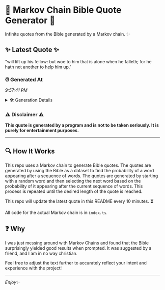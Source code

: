 # 📖 Markov Chain Bible Quote Generator 📖

Infinite quotes from the Bible generated by a Markov chain. ✨

## ✨ Latest Quote ✨
"will lift up his fellow: but woe to him that is alone when he falleth; for he hath not another to help him up."

### ⏰ Generated At
*9:57:41 PM*

<details>
    <summary>🛠️ Generation Details</summary>
    <p>
        <strong>🌱 Seed:</strong> will<br>
        <strong>🔄 Iterations:</strong> 23<br>
        <strong>📜 Context History:</strong><br>[ will ]: lift<br>[ will, lift ]: up<br>[ will, lift, up ]: his<br>[ will, lift, up, his ]: fellow:<br>[ will, lift, up, his, fellow: ]: but<br>[ will, lift, up, his, fellow:, but ]: woe<br>[ lift, up, his, fellow:, but, woe ]: to<br>[ up, his, fellow:, but, woe, to ]: him<br>[ his, fellow:, but, woe, to, him ]: that<br>[ fellow:, but, woe, to, him, that ]: is<br>[ but, woe, to, him, that, is ]: alone<br>[ woe, to, him, that, is, alone ]: when<br>[ to, him, that, is, alone, when ]: he<br>[ him, that, is, alone, when, he ]: falleth;<br>[ that, is, alone, when, he, falleth; ]: for<br>[ is, alone, when, he, falleth;, for ]: he<br>[ alone, when, he, falleth;, for, he ]: hath<br>[ when, he, falleth;, for, he, hath ]: not<br>[ he, falleth;, for, he, hath, not ]: another<br>[ falleth;, for, he, hath, not, another ]: to<br>[ for, he, hath, not, another, to ]: help<br>[ he, hath, not, another, to, help ]: him<br>[ hath, not, another, to, help, him ]: up.<br>
    </p>
</details>

### ⚠️ Disclaimer ⚠️
**This quote is generated by a program and is not to be taken seriously. It is purely for entertainment purposes.**

---

## 🔍 How It Works

This repo uses a Markov chain to generate Bible quotes. The quotes are generated by using the Bible as a dataset to find the probability of a word appearing after a sequence of words. The quotes are generated by starting with a random word and then selecting the next word based on the probability of it appearing after the current sequence of words. This process is repeated until the desired length of the quote is reached.

This repo will update the latest quote in this README every 10 minutes. ⏳

All code for the actual Markov chain is in `index.ts`.

## ❓ Why

I was just messing around with Markov Chains and found that the Bible surprisingly yielded good results when prompted. 
It was suggested by a friend, and I am in no way christian.

Feel free to adjust the text further to accurately reflect your intent and experience with the project!

---

*Enjoy*✨
